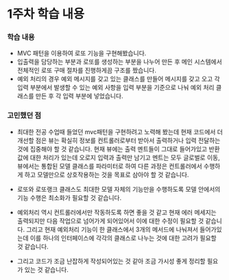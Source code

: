 
# 1주차 학습 내용


### 학습 내용
- MVC 패턴을 이용하여 로또 기능을 구현해봤습니다.
- 입출력을 담당하는 부분과 로또를 생성하는 부분을 나누어 만든 후 메인 시스템에서 전체적인 로또 구매 절차를 진행하게끔 구조를 짰습니다.
- 예외 처리의 경우 예외 메시지를 갖고 있는 클래스를 만들어 메시지를 갖고 오고 각 입력 부분에서 발생할 수 있는 예외 사항을 입력 부분을
 기준으로 나눠 예외 처리 클래스를 만든 후 각 입력 부분에 넣었습니다.

### 고민했던 점
- 최대한 전공 수업때 들었던 mvc패턴을 구현하려고 노력해 봤는데 현재 코드에서 더 개선할 점은 
 뷰는 확실히 정보를 컨트롤러로부터 받아서 출력하거나 입력 전달하는 것에 집중해야 할 것 같습니다.
 현재 뷰에는 출력 멘트들이 그대로 들어가있고 반환값에 대한 처리가 있는데 오로지 입력과 출력만 남기고 멘트는 모두 글로벌로 이동,
 뷰에서는 통합된 모델 클래스를 파라미터로 하여 다른 과정은 컨트롤러에서 수행하게 하고 모델만으로 상호작용하는 것을 목표로 삼아야 할 것 같습니다.

- 로또와 로또랭크 클래스도 최대한 모델 자체의 기능만을 수행하도록 모델 안에서의 기능 수행은 최소화가 필요할 것 같습니다.

- 예외처리 역시 컨트롤러에서만 작동하도록 하면 좋을 것 같고 현재 에러 메세지는 출력되지만 다음 작업으로 넘어가게 되어있어서 이에 대한
 수정이 필요할 것 같습니다. 그리고 현재 예외처리 기능이 한 클래스에서 3개의 메서드에 나눠져서 들어가있는데 이를 하나의 인터페이스에 각각의
 클래스로 나누는 것에 대한 고려가 필요할 것 같습니다.

- 그리고 코드가 조금 난잡하게 작성되어있는 것 같아 조금 가시성 좋게 정리할 필요가 있는 것 같습니다.
